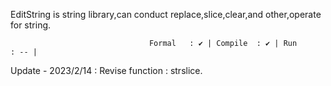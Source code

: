 EditString is string library,can conduct replace,slice,clear,and other,operate for string.

                                   Formal   : ✔ | Compile  : ✔ | Run      : -- |



Update - 2023/2/14 : Revise function : strslice.
